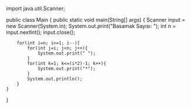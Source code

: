 import java.util.Scanner;

public class Main {
    public static void main(String[] args) {
        Scanner input = new Scanner(System.in);
        System.out.print("Basamak Sayısı: ");
        int n = input.nextInt();
        input.close();
        
        for(int i=n; i>=1; i--){
            for(int j=i; j<n; j++){
                System.out.print(" ");
            }
            for(int k=1; k<=(i*2)-1; k++){
                System.out.print("*");
            }
            System.out.println();
        }
    }
}
